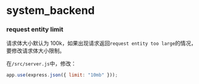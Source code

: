 # system_backend

### request entity limit

请求体大小默认为 100k，如果出现请求返回`request entity too large`的情况，要修改请求体大小限制。

在`/src/server.js`中，修改：

```javascript
app.use(express.json({ limit: "10mb" }));
```
